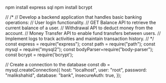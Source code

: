 npm install express 
sql
npm install bcrypt


// /*
// Develop a backend application that handles basic banking operations:
// User login functionality.
// GET Balance API to retrieve the current balance of a user.
// Withdrawal API to deduct money from the account.
// Money Transfer API to enable fund transfers between users.
// Implement logs to track activities and maintain transaction history.
// */
const express = require("express");
const path = require("path");
const mysql = require("mysql2");
const bodyParser=require("body-parser");
const bcrypt = require('bcrypt');

// Create a connection to the database
const db = mysql.createConnection({
  host: "localhost",
  user: "root",
  password: "malikshahid",
  database: "bank",
  insecureAuth: true,
});
